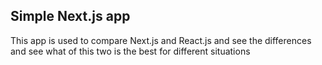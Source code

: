
## Simple Next.js app

This app is used to compare Next.js and React.js and see the differences and see what of this two is the best for different situations

